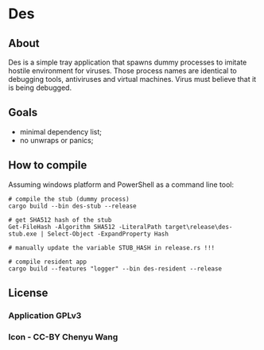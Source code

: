 # Des

## About

Des is a simple tray application that spawns dummy processes to imitate hostile environment for viruses.
Those process names are identical to debugging tools, antiviruses and virtual machines.
Virus must believe that it is being debugged.

## Goals

* minimal dependency list;
* no unwraps or panics;

## How to compile

Assuming windows platform and PowerShell as a command line tool:
```
# compile the stub (dummy process)
cargo build --bin des-stub --release

# get SHA512 hash of the stub
Get-FileHash -Algorithm SHA512 -LiteralPath target\release\des-stub.exe | Select-Object -ExpandProperty Hash

# manually update the variable STUB_HASH in release.rs !!!

# compile resident app
cargo build --features "logger" --bin des-resident --release
```

## License

### Application GPLv3

### Icon - CC-BY Chenyu Wang